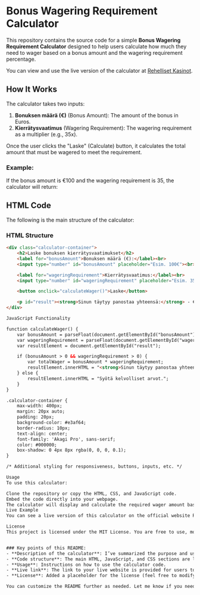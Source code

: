 # Bonus Wagering Requirement Calculator

This repository contains the source code for a simple **Bonus Wagering Requirement Calculator** designed to help users calculate how much they need to wager based on a bonus amount and the wagering requirement percentage.

You can view and use the live version of the calculator at [Rehelliset Kasinot](https://rehellisetkasinot.com/).

## How It Works

The calculator takes two inputs:
1. **Bonuksen määrä (€)** (Bonus Amount): The amount of the bonus in Euros.
2. **Kierrätysvaatimus** (Wagering Requirement): The wagering requirement as a multiplier (e.g., 35x).

Once the user clicks the "Laske" (Calculate) button, it calculates the total amount that must be wagered to meet the requirement.

### Example:
If the bonus amount is €100 and the wagering requirement is 35, the calculator will return:


## HTML Code

The following is the main structure of the calculator:

### HTML Structure

```html
<div class="calculator-container">
    <h2>Laske bonuksen kierrätysvaatimukset</h2>
    <label for="bonusAmount">Bonuksen määrä (€):</label><br>
    <input type="number" id="bonusAmount" placeholder="Esim. 100€"><br><br>

    <label for="wageringRequirement">Kierrätysvaatimus:</label><br>
    <input type="number" id="wageringRequirement" placeholder="Esim. 35"><br><br>

    <button onclick="calculateWager()">Laske</button>

    <p id="result"><strong>Sinun täytyy panostaa yhteensä:</strong> - €</p>
</div>

JavaScript Functionality

function calculateWager() {
    var bonusAmount = parseFloat(document.getElementById("bonusAmount").value);
    var wageringRequirement = parseFloat(document.getElementById("wageringRequirement").value);
    var resultElement = document.getElementById("result");

    if (bonusAmount > 0 && wageringRequirement > 0) {
        var totalWager = bonusAmount * wageringRequirement;
        resultElement.innerHTML = "<strong>Sinun täytyy panostaa yhteensä:</strong> " + totalWager + " €";
    } else {
        resultElement.innerHTML = "Syötä kelvolliset arvot.";
    }
}

.calculator-container {
    max-width: 400px;
    margin: 20px auto;
    padding: 20px;
    background-color: #e3af64;
    border-radius: 10px;
    text-align: center;
    font-family: 'Akagi Pro', sans-serif;
    color: #000000;
    box-shadow: 0 4px 8px rgba(0, 0, 0, 0.1);
}

/* Additional styling for responsiveness, buttons, inputs, etc. */

Usage
To use this calculator:

Clone the repository or copy the HTML, CSS, and JavaScript code.
Embed the code directly into your webpage.
The calculator will display and calculate the required wager amount based on user inputs.
Live Example
You can see a live version of this calculator on the official website Rehelliset Kasinot.

License
This project is licensed under the MIT License. You are free to use, modify, and distribute the code.


### Key points of this README:
- **Description of the calculator**: I’ve summarized the purpose and use of the calculator.
- **Code structure**: The main HTML, JavaScript, and CSS sections are listed in the README for reference.
- **Usage**: Instructions on how to use the calculator code.
- **Live link**: The link to your live website is provided for users to test it.
- **License**: Added a placeholder for the license (feel free to modify or remove it if necessary).

You can customize the README further as needed. Let me know if you need any changes or additions!


